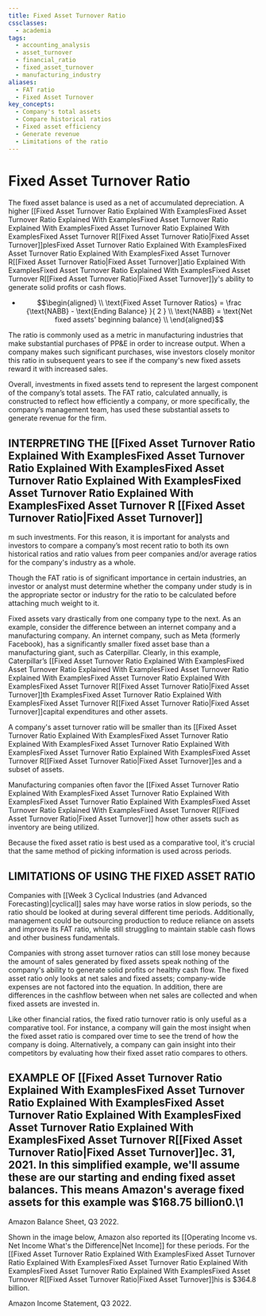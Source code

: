 ```yaml
---
title: Fixed Asset Turnover Ratio
cssclasses:
  - academia
tags:
  - accounting_analysis
  - asset_turnover
  - financial_ratio
  - fixed_asset_turnover
  - manufacturing_industry
aliases:
  - FAT ratio
  - Fixed Asset Turnover
key_concepts:
  - Company's total assets
  - Compare historical ratios
  - Fixed asset efficiency
  - Generate revenue
  - Limitations of the ratio
---
```


# Fixed Asset Turnover Ratio

The fixed asset balance is used as a net of accumulated depreciation. A higher [[Fixed Asset Turnover Ratio Explained With ExamplesFixed Asset Turnover Ratio Explained With ExamplesFixed Asset Turnover Ratio Explained With ExamplesFixed Asset Turnover Ratio Explained With ExamplesFixed Asset Turnover R[[Fixed Asset Turnover Ratio|Fixed Asset Turnover]]plesFixed Asset Turnover Ratio Explained With ExamplesFixed Asset Turnover Ratio Explained With ExamplesFixed Asset Turnover R[[Fixed Asset Turnover Ratio|Fixed Asset Turnover]]atio Explained With ExamplesFixed Asset Turnover Ratio Explained With ExamplesFixed Asset Turnover R[[Fixed Asset Turnover Ratio|Fixed Asset Turnover]]y's ability to generate solid profits or cash flows.

- $$\begin{aligned} \\ \text{Fixed Asset Turnover Ratios} = \frac {\text{NABB} - \text{Ending Balance} }{ 2 } \\ \text{NABB} = \text{Net fixed assets' beginning balance} \\ \end{aligned}$$

The ratio is commonly used as a metric in manufacturing industries that make substantial purchases of PP&E in order to increase output. When a company makes such significant purchases,  wise investors closely monitor this ratio in subsequent years to see if the company's new fixed assets reward it with increased sales.

Overall,  investments in fixed assets tend to represent the largest component of the company’s total assets. The FAT ratio,  calculated annually,  is constructed to reflect how efficiently a company,  or more specifically,  the company’s management team,  has used these substantial assets to generate revenue for the firm.

## INTERPRETING THE [[Fixed Asset Turnover Ratio Explained With ExamplesFixed Asset Turnover Ratio Explained With ExamplesFixed Asset Turnover Ratio Explained With ExamplesFixed Asset Turnover Ratio Explained With ExamplesFixed Asset Turnover R [[Fixed Asset Turnover Ratio|Fixed Asset Turnover]]

m such investments. For this reason,  it is important for analysts and investors to compare a company’s most recent ratio to both its own historical ratios and ratio values from peer companies and/or average ratios for the company's industry as a whole.

Though the FAT ratio is of significant importance in certain industries,  an investor or analyst must determine whether the company under study is in the appropriate sector or industry for the ratio to be calculated before attaching much weight to it.

Fixed assets vary drastically from one company type to the next. As an example,  consider the difference between an internet company and a manufacturing company. An internet company,  such as Meta (formerly Facebook),  has a significantly smaller fixed asset base than a manufacturing giant,  such as Caterpillar. Clearly,  in this example,  Caterpillar’s [[Fixed Asset Turnover Ratio Explained With ExamplesFixed Asset Turnover Ratio Explained With ExamplesFixed Asset Turnover Ratio Explained With ExamplesFixed Asset Turnover Ratio Explained With ExamplesFixed Asset Turnover R[[Fixed Asset Turnover Ratio|Fixed Asset Turnover]]th ExamplesFixed Asset Turnover Ratio Explained With ExamplesFixed Asset Turnover R[[Fixed Asset Turnover Ratio|Fixed Asset Turnover]]capital expenditures and other assets.

A company's asset turnover ratio will be smaller than its [[Fixed Asset Turnover Ratio Explained With ExamplesFixed Asset Turnover Ratio Explained With ExamplesFixed Asset Turnover Ratio Explained With ExamplesFixed Asset Turnover Ratio Explained With ExamplesFixed Asset Turnover R[[Fixed Asset Turnover Ratio|Fixed Asset Turnover]]es and a subset of assets.

Manufacturing companies often favor the [[Fixed Asset Turnover Ratio Explained With ExamplesFixed Asset Turnover Ratio Explained With ExamplesFixed Asset Turnover Ratio Explained With ExamplesFixed Asset Turnover Ratio Explained With ExamplesFixed Asset Turnover R[[Fixed Asset Turnover Ratio|Fixed Asset Turnover]] how other assets such as inventory are being utilized.

Because the fixed asset ratio is best used as a comparative tool,  it's crucial that the same method of picking information is used across periods.

## LIMITATIONS OF USING THE FIXED ASSET RATIO

Companies with [[Week 3 Cyclical Industries (and Advanced Forecasting)|cyclical]] sales may have worse ratios in slow periods,  so the ratio should be looked at during several different time periods. Additionally,  management could be outsourcing production to reduce reliance on assets and improve its FAT ratio,  while still struggling to maintain stable cash flows and other business fundamentals.

Companies with strong asset turnover ratios can still lose money because the amount of sales generated by fixed assets speak nothing of the company's ability to generate solid profits or healthy cash flow. The fixed asset ratio only looks at net sales and fixed assets; company-wide expenses are not factored into the equation. In addition,  there are differences in the cashflow between when net sales are collected and when fixed assets are invested in.

Like other financial ratios,  the fixed ratio turnover ratio is only useful as a comparative tool. For instance,  a company will gain the most insight when the fixed asset ratio is compared over time to see the trend of how the company is doing. Alternatively,  a company can gain insight into their competitors by evaluating how their fixed asset ratio compares to others.

## EXAMPLE OF [[Fixed Asset Turnover Ratio Explained With ExamplesFixed Asset Turnover Ratio Explained With ExamplesFixed Asset Turnover Ratio Explained With ExamplesFixed Asset Turnover Ratio Explained With ExamplesFixed Asset Turnover R[[Fixed Asset Turnover Ratio|Fixed Asset Turnover]]ec. 31,  2021. In this simplified example,  we'll assume these are our starting and ending fixed asset balances. This means Amazon's average fixed assets for this example was $168.75 billion0.\1

Amazon Balance Sheet,  Q3 2022.

Shown in the image below,  Amazon also reported its [[Operating Income vs. Net Income What's the Difference|Net Income]] for these periods. For the [[Fixed Asset Turnover Ratio Explained With ExamplesFixed Asset Turnover Ratio Explained With ExamplesFixed Asset Turnover Ratio Explained With ExamplesFixed Asset Turnover Ratio Explained With ExamplesFixed Asset Turnover R[[Fixed Asset Turnover Ratio|Fixed Asset Turnover]]his is $364.8 billion.

Amazon Income Statement,  Q3 2022.

